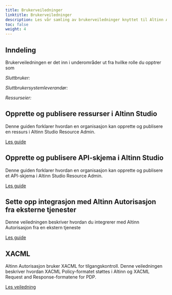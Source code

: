 ```yaml
---
title: Brukerveiledninger
linktitle: Brukerveiledninger
description: Les vår samling av brukerveiledninger knyttet til Altinn Autorisasjon.
toc: false
weight: 4
---
```


## Inndeling

Brukerveiledningen er det inn i underområder ut fra hvilke rolle du opptrer som

_Sluttbruker:_

_Sluttbrukersystemleverandør:_

_Ressurseier:_

## Opprette og publisere ressurser i Altinn Studio

Denne guiden forklarer hvordan en organisasjon kan opprette og publisere en ressurs i Altinn Studio Resource Admin.

[Les guide](./resource-owner/create-resource-resource-admin/)

## Opprette og publisere API-skjema i Altinn Studio

Denne guiden forklarer hvordan en organisasjon kan opprette og publisere et API-skjema i Altinn Studio Resource Admin.

[Les guide](./end-user/create-apischeme-resource-admin/)

## Sette opp integrasjon med Altinn Autorisasjon fra eksterne tjenester

Denne veiledningen beskriver hvordan du integrerer med Altinn Autorisasjon fra en ekstern tjeneste

[Les guide](./resource-owner/integrating-link-service/)

## XACML

Altinn Autorisasjon bruker XACML for tilgangskontroll. Denne veiledningen beskriver hvordan XACML Policy-formatet støttes i Altinn og XACML Request and Response-formatene for PDP.

[Les veiledning](../reference/xacml)
